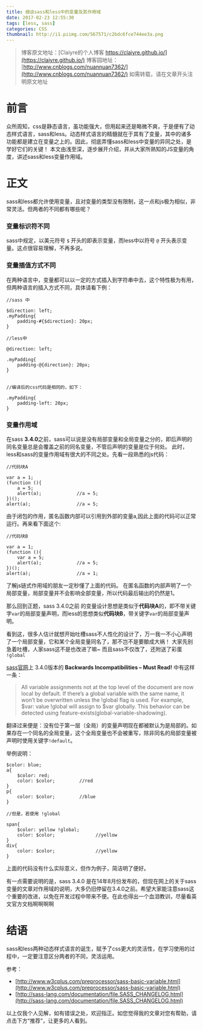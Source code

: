 ```yaml
---
title: 细谈sass和less中的变量及其作用域
date: 2017-02-23 12:55:30
tags: [less, sass]
categories: CSS
thumbnail: http://i1.piimg.com/567571/c2bdc6fce744ee3a.png
---
```



>博客原文地址：[Claiyre的个人博客 https://claiyre.github.io/](https://claiyre.github.io/)
>博客园地址：[http://www.cnblogs.com/nuannuan7362/](http://www.cnblogs.com/nuannuan7362/)
>如需转载，请在文章开头注明原文地址


# 前言

众所周知，css是静态语言，虽功能强大，但用起来还是略微不爽，于是便有了动态样式语言，sass和less。动态样式语言的精髓就在于其有了变量，其中的诸多功能都是建立在变量之上的。因此，彻底弄懂sass和less中变量的异同之处，是学好它们的关键！
本文由浅至深，逐步展开介绍，并从大家所熟知的JS变量的角度，讲述sass和less变量作用域。

<!--more-->

# 正文

sass和less都允许使用变量，且对变量的类型没有限制，这一点和js极为相似，非常灵活。但两者的不同都有哪些呢？

### 变量标识符不同

sass中规定，以美元符号 ``$`` 开头的即表示变量，而less中以符号 ``@`` 开头表示变量。这点很容易理解，不再多说。

### 变量插值方式不同

在两种语言中，变量都可以以一定的方式插入到字符串中去，这个特性极为有用，但两种语言的插入方式不同，具体请看下例：

```
//sass 中

$direction: left;
.myPadding{
	padding-#{$direction}: 20px;                             
}

//less中

@direction: left;

.myPadding{
	padding-@{direction}: 20px;
}


//编译后的css代码是相同的，如下：

.myPadding{
	padding-left: 20px;
}
```

### 变量作用域

在sass **3.4.0**之前，sass可以说是没有局部变量和全局变量之分的，即后声明的同名变量总是会覆盖之前的同名变量，不管后声明的变量是位于何处。
此时，less和sass的变量作用域有很大的不同之处。先看一段熟悉的js代码：

```
//代码块A

var a = 1;
(function (){
	a = 5;
	alert(a);             //a = 5;
})();
alert(a);                 //a = 5;
```

由于闭包的作用，匿名函数内部可以引用到外部的变量a,因此上面的代码可以正常运行。再来看下面这个:

```
//代码块B

var a = 1;
(function (){
	var a = 5;
	alert(a);             //a = 5;
})();
alert(a);                 //a = 1;
```

了解js链式作用域的朋友一定秒懂了上面的代码。
在匿名函数的内部声明了一个局部变量，局部变量并不会影响全部变量，所以代码最后输出的仍然是1。

那么回到正题，sass 3.4.0之前 的变量设计思想是类似于**代码块A**的，即不带关键字``var``的局部变量声明，而less的思想类似**代码块B**，带关键字``var``的局部变量声明。

看到这，很多人估计就想开始吐槽sass不人性化的设计了，万一我一不小心声明了一个局部变量，它和某个全局变量同名了，那不岂不是要酿成大祸！
大家先别急着吐槽，人家sass这不是也改进了嘛~ 而且sass不仅改了，还附送了彩蛋 ``!global``

[sass官网](http://sass-lang.com/documentation/file.SASS_CHANGELOG.html)上 3.4.0版本的 **Backwards Incompatibilities – Must Read!** 中有这样一条：

> All variable assignments not at the top level of the document are now local by default. If there’s a global variable with the same name, it won’t be overwritten unless the !global flag is used. For example, $var: value !global will assign to $var globally. This behavior can be detected using feature-exists(global-variable-shadowing).

翻译过来便是：没有位于第一层（全局）的变量声明现在都被默认为是局部的。如果存在一个同名的全局变量，这个全局变量也不会被重写，除非同名的局部变量被声明时使用关键字``!default``。

举例说明：

```
$color: blue;
a{
	$color: red;
	color: $color;         //red
}
p{
	color: $color;         //blue
}

//但是，若使用 !global

span{
	$color: yellow !global;
	color: $color;               //yellow
}
div{
	color: $color;               //yellow
}

``` 

上面的代码没有什么实际意义，但作为例子，简洁明了便好。

有一点需要说明的是，sass 3.4.0 是在14年8月份发布的，但现在网上的关于sass变量的文章对作用域的说明，大多仍旧停留在3.4.0之前。希望大家能注意sass这个重要的改进，以免在开发过程中带来不便。在此也得出一个血泪教训，尽量看英文官方文档啊啊啊啊



# 结语 

sass和less两种动态样式语言的诞生，赋予了css更大的灵活性，在学习使用的过程中，一定要注意区分两者的不同，灵活运用。

参考：

- [http://www.w3cplus.com/preprocessor/sass-basic-variable.html](http://www.w3cplus.com/preprocessor/sass-basic-variable.html)
- [http://sass-lang.com/documentation/file.SASS_CHANGELOG.html](http://sass-lang.com/documentation/file.SASS_CHANGELOG.html)


以上仅我个人见解，如有错误之处，欢迎指正。如您觉得我的文章对您有帮助，请点击下方“推荐”，让更多的人看到。

